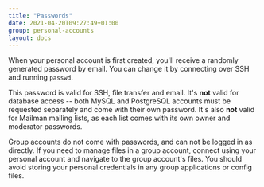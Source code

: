 ```yaml
---
title: "Passwords"
date: 2021-04-20T09:27:49+01:00
group: personal-accounts
layout: docs
---
```


When your personal account is first created, you'll receive a randomly
generated password by email. You can change it by connecting over SSH
and running `passwd`.

This password is valid for SSH, file transfer and email. It's **not**
valid for database access -- both MySQL and PostgreSQL accounts must be
requested separately and come with their own password. It's also
**not** valid for Mailman mailing lists, as each list comes with its own
owner and moderator passwords.

Group accounts do not come with passwords, and can not be logged in as
directly. If you need to manage files in a group account, connect using
your personal account and navigate to the group account's files. You
should avoid storing your personal credentials in any group applications
or config files.
